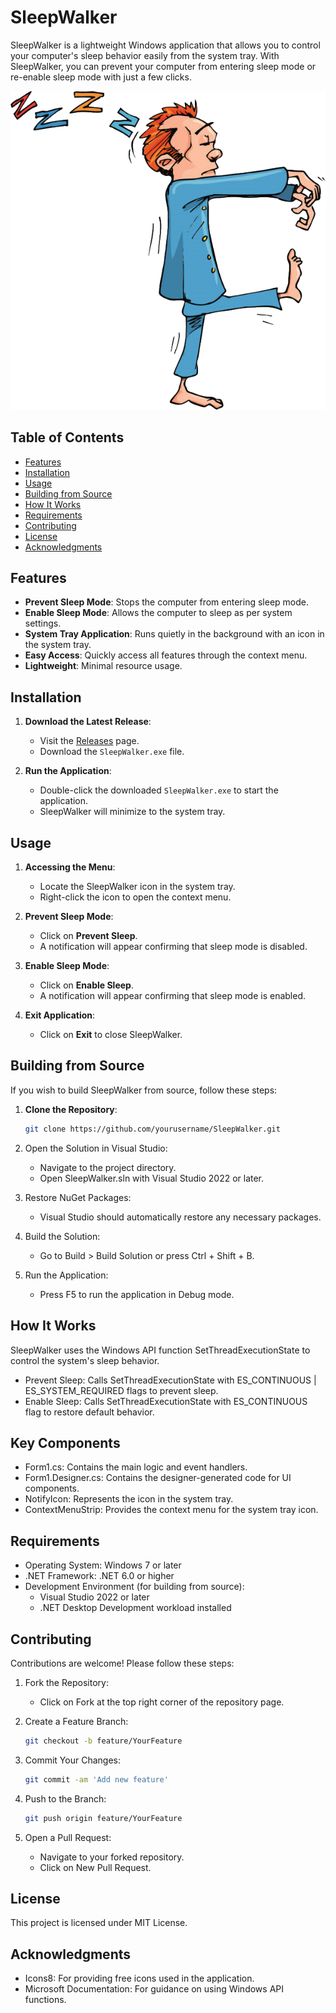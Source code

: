 # SleepWalker

SleepWalker is a lightweight Windows application that allows you to control your computer's sleep behavior easily from the system tray. With SleepWalker, you can prevent your computer from entering sleep mode or re-enable sleep mode with just a few clicks.

![SleepWalker Icon](https://github.com/Squid2112/SleepWalker/blob/main/SleepWalker.png)

## Table of Contents

- [Features](#features)
- [Installation](#installation)
- [Usage](#usage)
- [Building from Source](#building-from-source)
- [How It Works](#how-it-works)
- [Requirements](#requirements)
- [Contributing](#contributing)
- [License](#license)
- [Acknowledgments](#acknowledgments)

## Features

- **Prevent Sleep Mode**: Stops the computer from entering sleep mode.
- **Enable Sleep Mode**: Allows the computer to sleep as per system settings.
- **System Tray Application**: Runs quietly in the background with an icon in the system tray.
- **Easy Access**: Quickly access all features through the context menu.
- **Lightweight**: Minimal resource usage.

## Installation

1. **Download the Latest Release**:

   - Visit the [Releases](https://github.com/Squid2112/SleepWalker/releases) page.
   - Download the `SleepWalker.exe` file.

2. **Run the Application**:

   - Double-click the downloaded `SleepWalker.exe` to start the application.
   - SleepWalker will minimize to the system tray.

## Usage

1. **Accessing the Menu**:

   - Locate the SleepWalker icon in the system tray.
   - Right-click the icon to open the context menu.

2. **Prevent Sleep Mode**:

   - Click on **Prevent Sleep**.
   - A notification will appear confirming that sleep mode is disabled.

3. **Enable Sleep Mode**:

   - Click on **Enable Sleep**.
   - A notification will appear confirming that sleep mode is enabled.

4. **Exit Application**:

   - Click on **Exit** to close SleepWalker.

## Building from Source

If you wish to build SleepWalker from source, follow these steps:

1. **Clone the Repository**:

   ```bash
   git clone https://github.com/yourusername/SleepWalker.git
   ```

2. Open the Solution in Visual Studio:

   - Navigate to the project directory.
   - Open SleepWalker.sln with Visual Studio 2022 or later.

3. Restore NuGet Packages:

   - Visual Studio should automatically restore any necessary packages.

4. Build the Solution:

   - Go to Build > Build Solution or press Ctrl + Shift + B.

5. Run the Application:

   - Press F5 to run the application in Debug mode.
  

## How It Works

SleepWalker uses the Windows API function SetThreadExecutionState to control the system's sleep behavior.

   - Prevent Sleep: Calls SetThreadExecutionState with ES_CONTINUOUS | ES_SYSTEM_REQUIRED flags to prevent sleep.
   - Enable Sleep: Calls SetThreadExecutionState with ES_CONTINUOUS flag to restore default behavior.

## Key Components

   - Form1.cs: Contains the main logic and event handlers.
   - Form1.Designer.cs: Contains the designer-generated code for UI components.
   - NotifyIcon: Represents the icon in the system tray.
   - ContextMenuStrip: Provides the context menu for the system tray icon.

## Requirements

   - Operating System: Windows 7 or later
   - .NET Framework: .NET 6.0 or higher
   - Development Environment (for building from source):
      - Visual Studio 2022 or later
      - .NET Desktop Development workload installed

## Contributing

Contributions are welcome! Please follow these steps:

1. Fork the Repository:

   - Click on Fork at the top right corner of the repository page.

2. Create a Feature Branch:
   ```bash
   git checkout -b feature/YourFeature
   ```

3. Commit Your Changes:
   ```bash
   git commit -am 'Add new feature'
   ```

4. Push to the Branch:
   ```bash
   git push origin feature/YourFeature
   ```

5. Open a Pull Request:

   - Navigate to your forked repository.
   - Click on New Pull Request.

## License

This project is licensed under MIT License.

## Acknowledgments

   - Icons8: For providing free icons used in the application.
   - Microsoft Documentation: For guidance on using Windows API functions.

